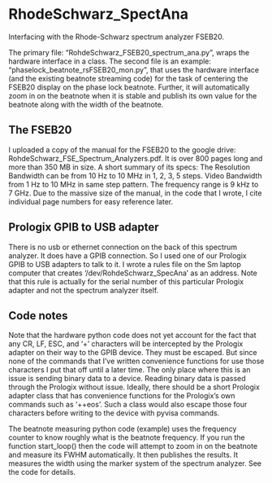 # RhodeSchwarz_SpectAna
Interfacing with the Rhode-Schwarz spectrum analyzer FSEB20.

The primary file: “RohdeSchwarz_FSEB20_spectrum_ana.py”, wraps the hardware interface in a class. The second file is an example: “phaselock_beatnote_rsFSEB20_mon.py”, that uses the hardware interface (and the existing beatnote streaming code) for the task of centering the FSEB20 display on the phase lock beatnote. Further, it will automatically zoom in on the beatnote when it is stable and publish its own value for the beatnote along with the width of the beatnote.

## The FSEB20
I uploaded a copy of the manual for the FSEB20 to the google drive: RohdeSchwarz_FSE_Spectrum_Analyzers.pdf. It is over 800 pages long and more than 350 MB in size. A short summary of its specs: The Resolution Bandwidth can be from 10 Hz to 10 MHz in 1, 2, 3, 5 steps. Video Bandwidth from 1 Hz to 10 MHz in same step pattern. The frequency range is 9 kHz to 7 GHz. Due to the massive size of the manual, in the code that I wrote, I cite individual page numbers for easy reference later.

## Prologix GPIB to USB adapter
There is no usb or ethernet connection on the back of this spectrum analyzer. It does have a GPIB connection. So I used one of our Prologix GPIB to USB adapters to talk to it. I wrote a rules file on the Sm laptop computer that creates ‘/dev/RohdeSchwarz_SpecAna’ as an address. Note that this rule is actually for the serial number of this particular Prologix adapter and not the spectrum analyzer itself.

## Code notes
Note that the hardware python code does not yet account for the fact that any CR, LF, ESC, and ‘+’ characters will be intercepted by the Prologix adapter on their way to the GPIB device. They must be escaped. But since none of the commands that I’ve written convenience functions for use those characters I put that off until a later time. The only place where this is an issue is sending binary data to a device. Reading binary data is passed through the Prologix without issue. Ideally, there should be a short Prologix adapter class that has convenience functions for the Prologix’s own commands such as ‘++eos’. Such a class would also escape those four characters before writing to the device with pyvisa commands.

The beatnote measuring python code (example) uses the frequency counter to know roughly what is the beatnote frequency. If you run the function start_loop() then the code will attempt to zoom in on the beatnote and measure its FWHM automatically. It then publishes the results. It measures the width using the marker system of the spectrum analyzer. See the code for details.

